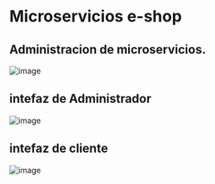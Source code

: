 # Microservicios e-shop
## Administracion de microservicios.
![image](https://github.com/ivanBlade/BACKEND/assets/67491840/1cc27441-e52f-4715-909c-55b33b2c90f4)

## intefaz de Administrador
![image](https://github.com/ivanBlade/BACKEND/assets/67491840/2c3c3e9c-34b8-477f-9c8d-549e92f22773)
## intefaz de cliente
![image](https://github.com/ivanBlade/BACKEND/assets/67491840/0bacf7b4-15ee-4925-af72-00db8a36f43d)

